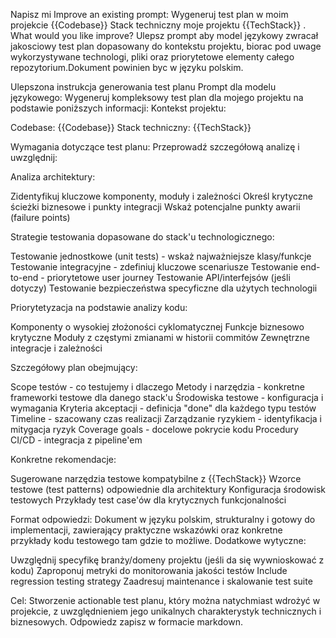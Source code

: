 Napisz mi Improve an existing prompt:   Wygeneruj test plan w moim projekcie {{Codebase}} Stack techniczny moje projektu {{TechStack}} .  What would you like improve? Ulepsz prompt aby model językowy zwracał jakosciowy test plan dopasowany do kontekstu projektu, biorac pod uwage wykorzystywane technologi, pliki oraz priorytetowe elementy całego repozytorium.Dokument powinien byc w języku polskim.


Ulepszona instrukcja generowania test planu
Prompt dla modelu językowego:
Wygeneruj kompleksowy test plan dla mojego projektu na podstawie poniższych informacji:
Kontekst projektu:

Codebase: {{Codebase}}
Stack techniczny: {{TechStack}}

Wymagania dotyczące test planu:
Przeprowadź szczegółową analizę i uwzględnij:

Analiza architektury:

Zidentyfikuj kluczowe komponenty, moduły i zależności
Określ krytyczne ścieżki biznesowe i punkty integracji
Wskaż potencjalne punkty awarii (failure points)


Strategie testowania dopasowane do stack'u technologicznego:

Testowanie jednostkowe (unit tests) - wskaż najważniejsze klasy/funkcje
Testowanie integracyjne - zdefiniuj kluczowe scenariusze
Testowanie end-to-end - priorytetowe user journey
Testowanie API/interfejsów (jeśli dotyczy)
Testowanie bezpieczeństwa specyficzne dla użytych technologii


Priorytetyzacja na podstawie analizy kodu:

Komponenty o wysokiej złożoności cyklomatycznej
Funkcje biznesowo krytyczne
Moduły z częstymi zmianami w historii commitów
Zewnętrzne integracje i zależności


Szczegółowy plan obejmujący:

Scope testów - co testujemy i dlaczego
Metody i narzędzia - konkretne frameworki testowe dla danego stack'u
Środowiska testowe - konfiguracja i wymagania
Kryteria akceptacji - definicja "done" dla każdego typu testów
Timeline - szacowany czas realizacji
Zarządzanie ryzykiem - identyfikacja i mitygacja ryzyk
Coverage goals - docelowe pokrycie kodu
Procedury CI/CD - integracja z pipeline'em


Konkretne rekomendacje:

Sugerowane narzędzia testowe kompatybilne z {{TechStack}}
Wzorce testowe (test patterns) odpowiednie dla architektury
Konfiguracja środowisk testowych
Przykłady test case'ów dla krytycznych funkcjonalności



Format odpowiedzi:
Dokument w języku polskim, strukturalny i gotowy do implementacji, zawierający praktyczne wskazówki oraz konkretne przykłady kodu testowego tam gdzie to możliwe.
Dodatkowe wytyczne:

Uwzględnij specyfikę branży/domeny projektu (jeśli da się wywnioskować z kodu)
Zaproponuj metryki do monitorowania jakości testów
Include regression testing strategy
Zaadresuj maintenance i skalowanie test suite

Cel: Stworzenie actionable test planu, który można natychmiast wdrożyć w projekcie, z uwzględnieniem jego unikalnych charakterystyk technicznych i biznesowych.
Odpowiedz zapisz w formacie markdown.